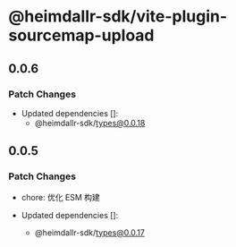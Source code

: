 # @heimdallr-sdk/vite-plugin-sourcemap-upload

## 0.0.6

### Patch Changes

- Updated dependencies []:
  - @heimdallr-sdk/types@0.0.18

## 0.0.5

### Patch Changes

- chore: 优化 ESM 构建

- Updated dependencies []:
  - @heimdallr-sdk/types@0.0.17
